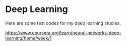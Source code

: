 # Deep Learning

Here are some test codes for my deep learning studies.

https://www.coursera.org/learn/neural-networks-deep-learning/home/week/1

